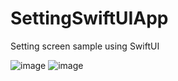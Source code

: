 # SettingSwiftUIApp
Setting screen sample using SwiftUI

![image](https://hideo-uhara.github.io/homepage/SettingSwiftUIApp/SettingSwiftUIApp1.png)
![image](https://hideo-uhara.github.io/homepage/SettingSwiftUIApp/SettingSwiftUIApp2.png)

